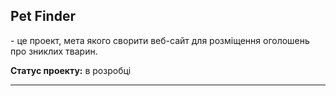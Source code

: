 <h2>Pet Finder</h2> - це проект, мета якого сворити веб-сайт для розміщення оголошень про зниклих тварин. <br>
<p><b>Статус проекту:</b> в розробці</p>
<hr>
